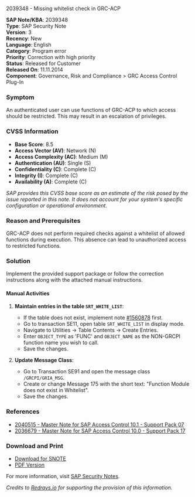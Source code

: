 2039348 - Missing whitelist check in GRC-ACP

**SAP Note/KBA**: 2039348  
**Type**: SAP Security Note  
**Version**: 3  
**Recency**: New  
**Language**: English  
**Category**: Program error  
**Priority**: Correction with high priority  
**Status**: Released for Customer  
**Released On**: 11.11.2014  
**Component**: Governance, Risk and Compliance > GRC Access Control Plug-In

### Symptom
An authenticated user can use functions of GRC-ACP to which access should be restricted. This may result in an escalation of privileges.

### CVSS Information
- **Base Score**: 8.5
- **Access Vector (AV)**: Network (N)
- **Access Complexity (AC)**: Medium (M)
- **Authentication (AU)**: Single (S)
- **Confidentiality (C)**: Complete (C)
- **Integrity (I)**: Complete (C)
- **Availability (A)**: Complete (C)

_SAP provides this CVSS base score as an estimate of the risk posed by the issue reported in this note. It does not account for your system's specific configuration or operational environment._

### Reason and Prerequisites
GRC-ACP does not perform required checks against a whitelist of allowed functions during execution. This absence can lead to unauthorized access to restricted functions.

### Solution
Implement the provided support package or follow the correction instructions along with the attached manual instructions.

#### Manual Activities
1. **Maintain entries in the table `SRT_WHITE_LIST`**:
   - If the table does not exist, implement note [#1560878](https://me.sap.com/notes/1560878) first.
   - Go to transaction SE11, open table `SRT_WHITE_LIST` in display mode.
   - Navigate to Utilities → Table Contents → Create Entries.
   - Enter `OBJECT_TYPE` as 'FUNC' and `OBJECT_NAME` as the NON-GRCPI function name you wish to call.
   - Save the changes.

2. **Update Message Class**:
   - Go to Transaction SE91 and open the message class `/GRCPI/GRIA_MSG`.
   - Create or change Message 175 with the short text: "Function Module does not exist in Whitelist".
   - Save the changes.

### References
- [2040515 - Master Note for SAP Access Control 10.1 - Support Pack 07](https://me.sap.com/notes/2040515)
- [2036679 - Master Note for SAP Access Control 10.0 - Support Pack 17](https://me.sap.com/notes/2036679)

### Download and Print
- [Download for SNOTE](https://notesdownloads.sap.com/note/0040000012122722017)
- [PDF Version](https://userapps.support.sap.com/sap/support/sfm/notes/print/0002039348?language=en-US&token=E304E9B5BD75C0A9ABAB39CDA4426749)

For more information, visit [SAP Security Notes](https://me.sap.com/securitynotes/).

*Credits to [Redrays.io](https://redrays.io) for supporting the provision of this information.*